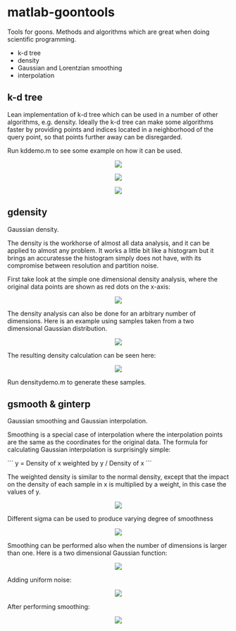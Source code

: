 # matlab-goontools
Tools for goons. Methods and algorithms which are great when doing scientific programming.

- k-d tree
- density
- Gaussian and Lorentzian smoothing
- interpolation

## k-d tree ##

Lean implementation of k-d tree which can be used in a number of other algorithms, e.g. density. Ideally the k-d tree can make some algorithms faster by providing points and indices located in a neighborhood of the query point, so that points further away can be disregarded.  

Run kddemo.m to see some example on how it can be used.

<p align="center"> 
<img src="https://github.com/urban-eriksson/matlab-goontools/blob/master/images/KDneighbors.PNG">
</p>

<p align="center"> 
<img src="https://github.com/urban-eriksson/matlab-goontools/blob/master/images/KDnearest.PNG">
</p>

<p align="center"> 
<img src="https://github.com/urban-eriksson/matlab-goontools/blob/master/images/KDrange.PNG">
</p>


## gdensity ##

Gaussian density.

The density is the workhorse of almost all data analysis, and it can be applied to almost any problem. It works a little bit like a histogram but it brings an accuratesse the histogram simply does not have, with its compromise between resolution and partition noise.

First take look at the simple one dimensional density analysis, where the original data points are shown as red dots on the x-axis:

<p align="center"> 
<img src="https://github.com/urban-eriksson/matlab-goontools/blob/master/images/1Ddensity.PNG">
</p>

The density analysis can also be done for an arbitrary number of dimensions. Here is an example using samples taken from a two dimensional Gaussian distribution.

<p align="center"> 
<img src="https://github.com/urban-eriksson/matlab-goontools/blob/master/images/multivariate_gaussian.PNG">
</p>

The resulting density calculation can be seen here:

<p align="center"> 
<img src="https://github.com/urban-eriksson/matlab-goontools/blob/master/images/2Ddensity.PNG">
</p>

Run densitydemo.m to generate these samples.

## gsmooth & ginterp ##

Gaussian smoothing and Gaussian interpolation.

Smoothing is a special case of interpolation where the interpolation points are the same as the coordinates for the original data. The formula for calculating Gaussian interpolation is surprisingly simple:

´´´
y = Density of x weighted by y / Density of x 
´´´

The weighted density is similar to the normal density, except that the impact on the density of each sample in x is multiplied by a weight, in this case the values of y.


<p align="center"> 
<img src="https://github.com/urban-eriksson/matlab-goontools/blob/master/images/smoothinterp1.PNG">
</p>


Different sigma can be used to produce varying degree of smoothness

<p align="center"> 
<img src="https://github.com/urban-eriksson/matlab-goontools/blob/master/images/smoothinterp2.PNG">
</p>

Smoothing can be performed also when the number of dimensions is larger than one. Here is a two dimensional Gaussian function:

<p align="center"> 
<img src="https://github.com/urban-eriksson/matlab-goontools/blob/master/images/Gaussian_original.PNG">
</p>

Adding uniform noise:

<p align="center"> 
<img src="https://github.com/urban-eriksson/matlab-goontools/blob/master/images/Gaussian_noise.PNG">
</p>

After performing smoothing:

<p align="center"> 
<img src="https://github.com/urban-eriksson/matlab-goontools/blob/master/images/Gaussian_smooth.PNG">
</p>








